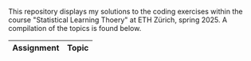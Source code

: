 This repository displays my solutions to the coding exercises within the course "Statistical Learning Thoery" at ETH Zürich, spring 2025. A compilation of the topics is found below.

| Assignment | Topic |
|----------- |-------|
